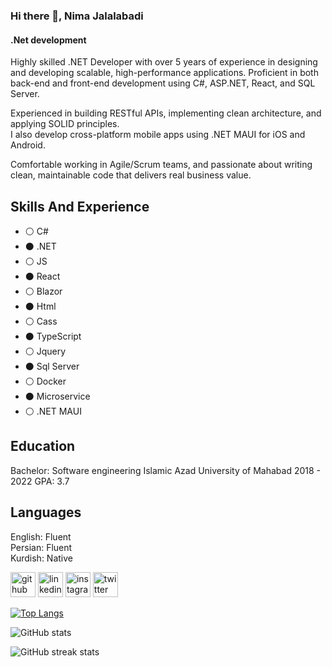 ### Hi there 👋, Nima Jalalabadi
####  .Net development


Highly skilled .NET Developer with over 5 years of experience in designing and developing scalable, high-performance applications. Proficient in both back-end and front-end development using C#, ASP.NET,  React, and SQL Server.

Experienced in building RESTful APIs, implementing clean architecture, and applying SOLID principles.  
I also develop cross-platform mobile apps using .NET MAUI for iOS and Android.  

Comfortable working in Agile/Scrum teams, and passionate about writing clean, maintainable code that delivers real business value.

## Skills And Experience
* ⚪ C#
* ⚫ .NET
* ⚪ JS
* ⚫ React
* ⚪ Blazor
* ⚫ Html
* ⚪ Cass
* ⚫ TypeScript
* ⚪ Jquery
* ⚫ Sql Server
* ⚪ Docker
* ⚫ Microservice
* ⚪ .NET MAUI

## Education
Bachelor: Software engineering
Islamic Azad University of Mahabad
2018 - 2022
GPA: 3.7

## Languages
English: Fluent                                                                                                                                                                                                                                                          
 Persian: Fluent                                                                                                                                                                                                                                                          
Kurdish: Native

[<img src='https://cdn.jsdelivr.net/npm/simple-icons@3.0.1/icons/github.svg' alt='github' height='40'>](https://github.com/nymajalalabadi)  [<img src='https://cdn.jsdelivr.net/npm/simple-icons@3.0.1/icons/linkedin.svg' alt='linkedin' height='40'>](https://www.linkedin.com/in/nyma-jalalabadi-347130197/)  [<img src='https://cdn.jsdelivr.net/npm/simple-icons@3.0.1/icons/instagram.svg' alt='instagram' height='40'>](https://www.instagram.com/realnymaa/)  [<img src='https://cdn.jsdelivr.net/npm/simple-icons@3.0.1/icons/twitter.svg' alt='twitter' height='40'>](https://twitter.com/RealNyma)  

[![Top Langs](https://github-readme-stats.vercel.app/api/top-langs/?username=nymajalalabadi)](https://github.com/anuraghazra/github-readme-stats)

![GitHub stats](https://github-readme-stats.vercel.app/api?username=nymajalalabadi&show_icons=true&count_private=true)  

![GitHub streak stats](https://streak-stats.demolab.com/?user=nymajalalabadi)  





